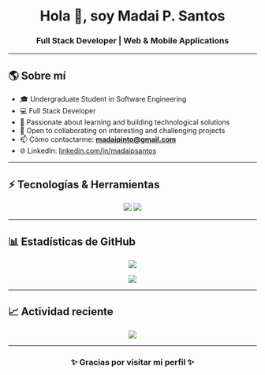 <h1 align="center">Hola 👋, soy Madai P. Santos</h1> 
<h3 align="center">Full Stack Developer | Web & Mobile Applications</h3> 

--- 

## 🌎 Sobre mí
- 🎓 Undergraduate Student in Software Engineering
- 💻 Full Stack Developer
- 🚀 Passionate about learning and building technological solutions
- 🤝 Open to collaborating on interesting and challenging projects
- 📫 Cómo contactarme: <strong>madaipinto@gmail.com</strong>
- 🌐 LinkedIn: <a href="https://www.linkedin.com/in/madai-p-dos-santos">linkedin.com/in/madaipsantos</a>

--- 

## ⚡ Tecnologías & Herramientas 
<p align="center"> 
  <img src="https://img.shields.io/badge/Dart-0175C2?style=for-the-badge&logo=dart&logoColor=white" /> 
  <img src="https://img.shields.io/badge/Flutter-02569B?style=for-the-badge&logo=flutter&logoColor=white" />
</p> 

--- 

## 📊 Estadísticas de GitHub 
<p align="center"> 
  <img src="https://github-readme-stats.vercel.app/api?username=madaipsantos&show_icons=true&count_private=true&theme=tokyonight" /> 
</p> 
<p align="center"> 
  <img src="https://github-readme-stats.vercel.app/api/top-langs/?username=madaipsantos&langs_count=10&count_private=true&theme=tokyonight" />
</p> 

--- 

## 📈 Actividad reciente 
<p align="center"> 
  <img src="https://github-readme-activity-graph.vercel.app/graph?username=madaipsantos&theme=tokyo-night" /> 
</p> 

--- 

<h3 align="center">✨ Gracias por visitar mi perfil ✨</h3>
